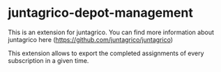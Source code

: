 # juntagrico-depot-management

This is an extension for juntagrico. You can find more information about juntagrico here
(https://github.com/juntagrico/juntagrico)

This extension allows to export the completed assignments of every subscription in a given time.